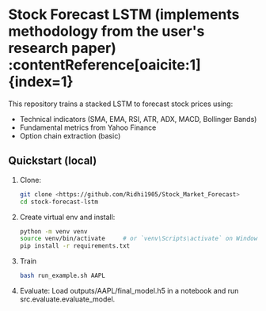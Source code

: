 # Stock Forecast LSTM (implements methodology from the user's research paper) :contentReference[oaicite:1]{index=1}

This repository trains a stacked LSTM to forecast stock prices using:
- Technical indicators (SMA, EMA, RSI, ATR, ADX, MACD, Bollinger Bands)
- Fundamental metrics from Yahoo Finance
- Option chain extraction (basic)

## Quickstart (local)
1. Clone:
   ```bash
   git clone <https://github.com/Ridhi1905/Stock_Market_Forecast>
   cd stock-forecast-lstm

2. Create virtual env and install:
   ```bash
   python -m venv venv
   source venv/bin/activate     # or `venv\Scripts\activate` on Windows
   pip install -r requirements.txt
3. Train
   ```bash
   bash run_example.sh AAPL
4. Evaluate:
   Load outputs/AAPL/final_model.h5 in a notebook and run src.evaluate.evaluate_model.
